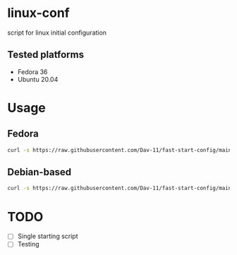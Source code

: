 # linux-conf
script for linux initial configuration

## Tested platforms
- Fedora 36
- Ubuntu 20.04

# Usage

## Fedora
```bash
curl -s https://raw.githubusercontent.com/Dav-11/fast-start-config/main/linux/conf-rhel.sh | bash
```

## Debian-based
```bash
curl -s https://raw.githubusercontent.com/Dav-11/fast-start-config/main/linux/conf-deb.sh | bash
```

# TODO
- [ ] Single starting script
- [ ] Testing